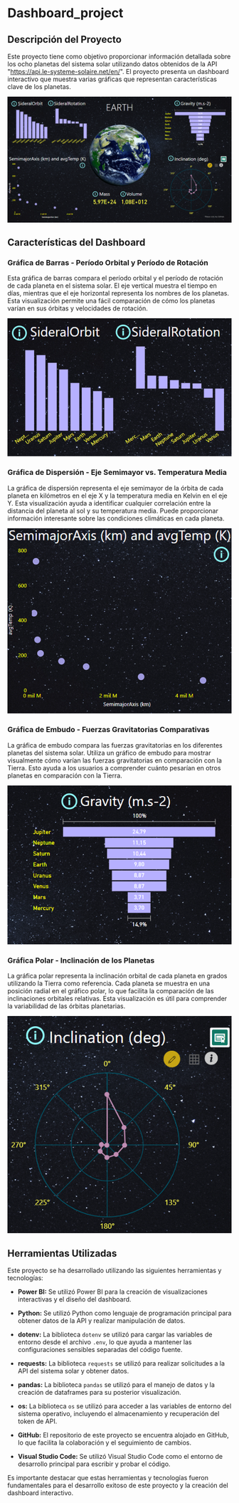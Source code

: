 # Dashboard_project
## Descripción del Proyecto
Este proyecto tiene como objetivo proporcionar información detallada sobre los ocho planetas del sistema solar utilizando datos obtenidos de la API "https://api.le-systeme-solaire.net/en/". El proyecto presenta un dashboard interactivo que muestra varias gráficas que representan características clave de los planetas.

<p align="center">
  <img src="https://github.com/finixed060113/Dashboard_project/blob/main/images/sample.png" alt="BARRAS">
</p>

## Características del Dashboard
### Gráfica de Barras - Período Orbital y Período de Rotación
Esta gráfica de barras compara el período orbital y el período de rotación de cada planeta en el sistema solar. El eje vertical muestra el tiempo en días, mientras que el eje horizontal representa los nombres de los planetas. Esta visualización permite una fácil comparación de cómo los planetas varían en sus órbitas y velocidades de rotación.

<p align="center">
  <img src="https://github.com/finixed060113/Dashboard_project/blob/main/images/barrasrotayorb.png" alt="BARRAS">
</p>

### Gráfica de Dispersión - Eje Semimayor vs. Temperatura Media
La gráfica de dispersión representa el eje semimayor de la órbita de cada planeta en kilómetros en el eje X y la temperatura media en Kelvin en el eje Y. Esta visualización ayuda a identificar cualquier correlación entre la distancia del planeta al sol y su temperatura media. Puede proporcionar información interesante sobre las condiciones climáticas en cada planeta.

<p align="center">
  <img src="https://github.com/finixed060113/Dashboard_project/blob/main/images/barras_semimajor.png" alt="Dispersion">
</p>

### Gráfica de Embudo - Fuerzas Gravitatorias Comparativas
La gráfica de embudo compara las fuerzas gravitatorias en los diferentes planetas del sistema solar. Utiliza un gráfico de embudo para mostrar visualmente cómo varían las fuerzas gravitatorias en comparación con la Tierra. Esto ayuda a los usuarios a comprender cuánto pesarían en otros planetas en comparación con la Tierra.

<p align="center">
  <img src="https://github.com/finixed060113/Dashboard_project/blob/main/images/grav.png" alt="Gravedad">
</p>

### Gráfica Polar - Inclinación de los Planetas
La gráfica polar representa la inclinación orbital de cada planeta en grados utilizando la Tierra como referencia. Cada planeta se muestra en una posición radial en el gráfico polar, lo que facilita la comparación de las inclinaciones orbitales relativas. Esta visualización es útil para comprender la variabilidad de las órbitas planetarias.

<p align="center">
  <img src="https://github.com/finixed060113/Dashboard_project/blob/main/images/inclina.png" alt="Inclinacion">
</p>

## Herramientas Utilizadas

Este proyecto se ha desarrollado utilizando las siguientes herramientas y tecnologías:

- **Power BI:** Se utilizó Power BI para la creación de visualizaciones interactivas y el diseño del dashboard.

- **Python:** Se utilizó Python como lenguaje de programación principal para obtener datos de la API y realizar manipulación de datos.

- **dotenv:** La biblioteca `dotenv` se utilizó para cargar las variables de entorno desde el archivo `.env`, lo que ayuda a mantener las configuraciones sensibles separadas del código fuente.

- **requests:** La biblioteca `requests` se utilizó para realizar solicitudes a la API del sistema solar y obtener datos.

- **pandas:** La biblioteca `pandas` se utilizó para el manejo de datos y la creación de dataframes para su posterior visualización.

- **os:** La biblioteca `os` se utilizó para acceder a las variables de entorno del sistema operativo, incluyendo el almacenamiento y recuperación del token de API.

- **GitHub:** El repositorio de este proyecto se encuentra alojado en GitHub, lo que facilita la colaboración y el seguimiento de cambios.

- **Visual Studio Code:** Se utilizó Visual Studio Code como el entorno de desarrollo principal para escribir y probar el código.

Es importante destacar que estas herramientas y tecnologías fueron fundamentales para el desarrollo exitoso de este proyecto y la creación del dashboard interactivo.
